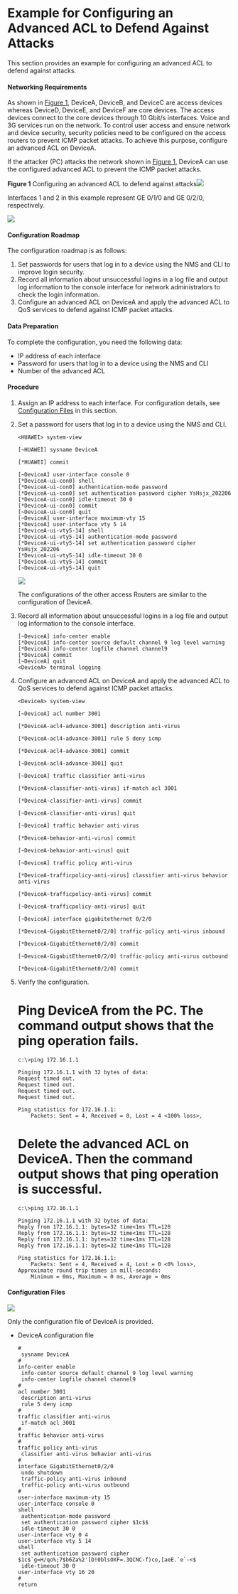 Example for Configuring an Advanced ACL to Defend Against Attacks
=================================================================

This section provides an example for configuring an advanced ACL to defend against attacks.

#### Networking Requirements

As shown in [Figure 1](#EN-US_TASK_0172364651__fig_dc_vrp_acl4_cfg_007601), DeviceA, DeviceB, and DeviceC are access devices whereas DeviceD, DeviceE, and DeviceF are core devices. The access devices connect to the core devices through 10 Gbit/s interfaces. Voice and 3G services run on the network. To control user access and ensure network and device security, security policies need to be configured on the access routers to prevent ICMP packet attacks. To achieve this purpose, configure an advanced ACL on DeviceA.

If the attacker (PC) attacks the network shown in [Figure 1](#EN-US_TASK_0172364651__fig_dc_vrp_acl4_cfg_007601), DeviceA can use the configured advanced ACL to prevent the ICMP packet attacks.

**Figure 1** Configuring an advanced ACL to defend against attacks![](../../../../public_sys-resources/note_3.0-en-us.png) 

Interfaces 1 and 2 in this example represent GE 0/1/0 and GE 0/2/0, respectively.


  
![](figure/en-us_image_0000001576583941.png)

#### Configuration Roadmap

The configuration roadmap is as follows:

1. Set passwords for users that log in to a device using the NMS and CLI to improve login security.
2. Record all information about unsuccessful logins in a log file and output log information to the console interface for network administrators to check the login information.
3. Configure an advanced ACL on DeviceA and apply the advanced ACL to QoS services to defend against ICMP packet attacks.

#### Data Preparation

To complete the configuration, you need the following data:

* IP address of each interface
* Password for users that log in to a device using the NMS and CLI
* Number of the advanced ACL

#### Procedure

1. Assign an IP address to each interface. For configuration details, see [Configuration Files](#EN-US_TASK_0172364651__example920376786214033) in this section.
2. Set a password for users that log in to a device using the NMS and CLI. 
   
   
   ```
   <HUAWEI> system-view
   ```
   ```
   [~HUAWEI] sysname DeviceA
   ```
   ```
   [*HUAWEI] commit
   ```
   ```
   [~DeviceA] user-interface console 0
   [*DeviceA-ui-con0] shell
   [*DeviceA-ui-con0] authentication-mode password
   [*DeviceA-ui-con0] set authentication password cipher YsHsjx_202206
   [*DeviceA-ui-con0] idle-timeout 30 0
   [*DeviceA-ui-con0] commit
   [~DeviceA-ui-con0] quit
   [~DeviceA] user-interface maximum-vty 15
   [*DeviceA] user-interface vty 5 14
   [*DeviceA-ui-vty5-14] shell
   [*DeviceA-ui-vty5-14] authentication-mode password
   [*DeviceA-ui-vty5-14] set authentication password cipher YsHsjx_202206
   [*DeviceA-ui-vty5-14] idle-timeout 30 0
   [*DeviceA-ui-vty5-14] commit
   [~DeviceA-ui-vty5-14] quit
   ```
   ![](../../../../public_sys-resources/note_3.0-en-us.png) 
   
   The configurations of the other access Routers are similar to the configuration of DeviceA.
3. Record all information about unsuccessful logins in a log file and output log information to the console interface.
   
   
   ```
   [~DeviceA] info-center enable
   [*DeviceA] info-center source default channel 9 log level warning
   [*DeviceA] info-center logfile channel channel9
   [*DeviceA] commit
   [~DeviceA] quit
   <DeviceA> terminal logging
   ```
4. Configure an advanced ACL on DeviceA and apply the advanced ACL to QoS services to defend against ICMP packet attacks.
   
   
   ```
   <DeviceA> system-view
   ```
   ```
   [~DeviceA] acl number 3001
   ```
   ```
   [*DeviceA-acl4-advance-3001] description anti-virus
   ```
   ```
   [*DeviceA-acl4-advance-3001] rule 5 deny icmp
   ```
   ```
   [*DeviceA-acl4-advance-3001] commit
   ```
   ```
   [~DeviceA-acl4-advance-3001] quit
   ```
   ```
   [~DeviceA] traffic classifier anti-virus
   ```
   ```
   [*DeviceA-classifier-anti-virus] if-match acl 3001
   ```
   ```
   [*DeviceA-classifier-anti-virus] commit
   ```
   ```
   [~DeviceA-classifier-anti-virus] quit
   ```
   ```
   [~DeviceA] traffic behavior anti-virus
   ```
   ```
   [*DeviceA-behavior-anti-virus] commit
   ```
   ```
   [~DeviceA-behavior-anti-virus] quit
   ```
   ```
   [~DeviceA] traffic policy anti-virus
   ```
   ```
   [*DeviceA-trafficpolicy-anti-virus] classifier anti-virus behavior anti-virus
   ```
   ```
   [*DeviceA-trafficpolicy-anti-virus] commit
   ```
   ```
   [~DeviceA-trafficpolicy-anti-virus] quit
   ```
   ```
   [~DeviceA] interface gigabitethernet 0/2/0
   ```
   ```
   [*DeviceA-GigabitEthernet0/2/0] traffic-policy anti-virus inbound
   ```
   ```
   [*DeviceA-GigabitEthernet0/2/0] commit
   ```
   ```
   [~DeviceA-GigabitEthernet0/2/0] traffic-policy anti-virus outbound
   ```
   ```
   [*DeviceA-GigabitEthernet0/2/0] commit
   ```
5. Verify the configuration. 
   
   
   
   # Ping DeviceA from the PC. The command output shows that the ping operation fails.
   
   ```
   c:\>ping 172.16.1.1
   
   Pinging 172.16.1.1 with 32 bytes of data:
   Request timed out.
   Request timed out.
   Request timed out.
   Request timed out.
   
   Ping statistics for 172.16.1.1:
       Packets: Sent = 4, Received = 0, Lost = 4 <100% loss>,
   ```
   
   # Delete the advanced ACL on DeviceA. Then the command output shows that ping operation is successful.
   
   ```
   c:\>ping 172.16.1.1
   
   Pinging 172.16.1.1 with 32 bytes of data:
   Reply from 172.16.1.1: bytes=32 time<1ms TTL=128
   Reply from 172.16.1.1: bytes=32 time<1ms TTL=128
   Reply from 172.16.1.1: bytes=32 time<1ms TTL=128
   Reply from 172.16.1.1: bytes=32 time<1ms TTL=128
   
   Ping statistics for 172.16.1.1:
       Packets: Sent = 4, Received = 4, Lost = 0 <0% loss>,
   Approximate round trip times in mill-seconds:
       Minimum = 0ms, Maximum = 0 ms, Average = 0ms
   ```

#### Configuration Files

![](../../../../public_sys-resources/note_3.0-en-us.png) 

Only the configuration file of DeviceA is provided.

* DeviceA configuration file
  
  ```
  #
   sysname DeviceA
  #
  info-center enable
   info-center source default channel 9 log level warning
   info-center logfile channel channel9
  #
  acl number 3001
   description anti-virus
   rule 5 deny icmp
  #
  traffic classifier anti-virus
   if-match acl 3001
  #
  traffic behavior anti-virus
  #
  traffic policy anti-virus
   classifier anti-virus behavior anti-virus
  #
  interface GigabitEthernet0/2/0
   undo shutdown
   traffic-policy anti-virus inbound
   traffic-policy anti-virus outbound
  #
  user-interface maximum-vty 15
  user-interface console 0
  shell
   authentication-mode password
   set authentication password cipher $1c$$
   idle-timeout 30 0
  user-interface vty 0 4
  user-interface vty 5 14
  shell
   set authentication password cipher $1c$`g=H/qo%;7$b6Za%2'[D!0blsOXF=.3QCNC-f)co,[aeE.`e`-<$
   idle-timeout 30 0
  user-interface vty 16 20
  #
  return
  ```